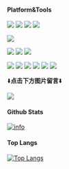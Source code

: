 <!--
<p>
  <a target="_blank" href="https://api.moedog.org/count/"><img src="https://api.moedog.org/count/@github.readme?theme=moebooru"></a>
  <img src="https://weather-icon.journeyad.repl.co/@hangzhou?v=1" align="right">
</p>
-->

#### Platform&Tools
[![](https://img.shields.io/badge/Windows-10-2376bc?style=flat-square&logo=windows&logoColor=ffffff)](https://www.microsoft.com/windows/get-windows-10)
[![](https://img.shields.io/badge/Ubuntu-%2022.04.3%20LTS-e95420?style=flat-square&logo=ubuntu&logoColor=ffffff)](https://ubuntu.com)
[![](https://img.shields.io/badge/Windows%20Server-2022-262577?style=flat-square&logo=windows&logoColor=ffffff)](https://www.microsoft.com/windows-server)
[![](https://img.shields.io/badge/huawei-P20%20Pro-f45a00?style=flat-square&logo=huawei&logoColor=ffffff)](https://www.huawei.com/cn/)
<!--
[![](https://img.shields.io/badge/Mi-K40%20Pro-f45a00?style=flat-square&logo=xiaomi&logoColor=ffffff)](https://www.mi.com/)
-->
[![](https://img.shields.io/badge/IDE-Visual%20Studio%20Code-blue?style=flat-square&logo=visual-studio-code&logoColor=ffffff)](https://code.visualstudio.com/)

[![](https://img.shields.io/badge/-HTML5-E34F26?style=flat-square&logo=html5&logoColor=white)](https://html.spec.whatwg.org/)
[![](https://img.shields.io/badge/-CSS3-1572B6?style=flat-square&logo=css3&logoColor=white)](https://www.w3.org/Style/CSS/)
[![](https://img.shields.io/badge/-JavaScript-f7e018?style=flat-square&logo=javascript&logoColor=white)](https://www.ecma-international.org/)

[![](https://img.shields.io/badge/-Git-f05032?style=flat-square&logo=git&logoColor=white)](https://git-scm.com/)
[![](https://img.shields.io/badge/-PHP-777bb4?style=flat-square&logo=php&logoColor=ffffff)](https://www.php.net/)
[![](https://img.shields.io/badge/-Node.js-43853d?style=flat-square&logo=node.js&logoColor=ffffff)](https://nodejs.org/)
[![](https://img.shields.io/badge/-NPM-cb3837?style=flat-square&logo=npm&logoColor=white)](https://npmjs.com/)
[![](https://img.shields.io/badge/-MySQL-4479a1?style=flat-square&logo=mysql&logoColor=white)](https://www.mysql.com/)
[![](https://img.shields.io/badge/-Microsoft%20IIS-00a8e8?style=flat-square&logo=microsoft&logoColor=ffffff)](https://www.iis.net/)

⬇️**点击下方图片留言**⬇️

<a target="_blank" href="https://api.moedog.org/room/@Blunc233.github?title=%E5%B8%83%E4%BC%A6%E6%96%AF%E7%9A%84%20Github%20%E7%95%99%E8%A8%80%E6%9D%BF">
  <img src="https://api.moedog.org/room/@Blunc233.github/svg?width=600&height=150&limit=20&theme=light&title=Blunc233@github:%20~&fontSize=13">
</a>

#### Github Stats
[![info](https://github-readme-stats.vercel.app/api?username=Blunc233&count_private=true&show_icons=true&line_height=20)](https://github.com/anuraghazra/github-readme-stats)

#### Top Langs
[![Top Langs](https://github-readme-stats.vercel.app/api/top-langs/?username=Blunc233&layout=compact&langs_count=6&card_width=445)](https://github.com/anuraghazra/github-readme-stats)

<!--
#### 📊 每周工作报告
```text
摸鱼   🕓 168h0m ██████████████████████████ 100.0%
干活   🕓 0h0m   ░░░░░░░░░░░░░░░░░░░░░░░░░░ 0.00%
```
-->

<!--
 Hi there 👋


**Blunc233/Blunc233** is a ✨ _special_ ✨ repository because its `README.md` (this file) appears on your GitHub profile.

Here are some ideas to get you started:

- 🔭 I’m currently working on ...
- 🌱 I’m currently learning ...
- 👯 I’m looking to collaborate on ...
- 🤔 I’m looking for help with ...
- 💬 Ask me about ...
- 📫 How to reach me: ...
- 😄 Pronouns: ...
- ⚡ Fun fact: ...
-->
